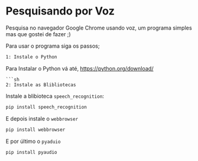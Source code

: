 # Pesquisando por Voz

Pesquisa no navegador Google Chrome usando voz, um programa simples mas que gostei de fazer ;)

Para usar o programa siga os passos;

```sh
1: Instale o Python
```
Para Instalar o Python vá até, https://python.org/download/
```
```sh
2: Instale as Blibliotecas
```

Instale a blibioteca ``speech_recognition``:

```sh
pip install speech_recognition
```
E depois instale o ``webbrowser``

```sh
pip install webbrowser
```
E por último o ``pyaduio``

```sh
pip install pyaudio
```
